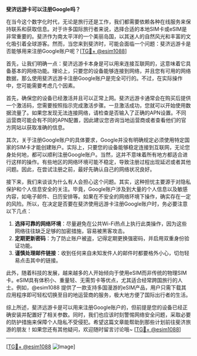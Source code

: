 **斐济远游卡可以注册Google吗？**

在当今这个数字化时代，无论是旅行还是工作，我们都需要依赖各种在线服务来保持联系和获取信息。对于许多国际旅行者来说，选择合适的本地SIM卡或eSIM是非常重要的。斐济作为南太平洋的一个美丽岛国，以其迷人的自然风光和丰富的文化吸引着全球游客。然而，当您来到斐济时，可能会面临一个问题：斐济远游卡是否能够用来注册Google账户呢？[[TG💪+ @esim1088](https://t.me/s/esim1088)]

首先，让我们明确一点：斐济远游卡本身是可以用来连接互联网的，这意味着它具备基本的网络功能。理论上，只要您的设备能够连接到网络，并且您有可用的网络数据，那么使用斐济远游卡注册Google账户是完全可行的。不过，在实际操作中，您可能需要考虑几个因素。

首先，确保您的设备已经激活并且可以正常上网。斐济远游卡通常会在购买后提供一个激活码，您需要按照指示完成激活步骤。一旦激活成功，您就可以开始使用数据流量了。如果您发现无法连接网络，请检查是否输入了正确的APN设置。不同运营商可能会有不同的APN配置，因此建议您咨询当地运营商或者查看他们的官方网站以获取准确的信息。

其次，关于注册Google账户的具体要求，Google并没有明确规定必须使用特定国家的SIM卡才能创建账户。实际上，只要您的设备能够稳定连接到互联网，无论您身处何地，都可以顺利注册Google账户。当然，这并不意味着所有地方都适合进行这样的操作。有些地区的网络环境可能不稳定，导致注册过程出现延迟或者其他问题。因此，在尝试注册之前，最好先确认自己的网络状况良好。

接下来，我们来谈谈为什么有人会担心这个问题。其实，这种担忧主要源于对隐私保护和个人信息安全的关注。毕竟，Google账户涉及到大量的个人信息以及敏感内容，如电子邮件、日历安排等。如果在不安全的网络环境下操作，确实存在一定的风险。所以，在决定是否要在斐济使用远游卡注册Google账户时，务必要注意以下几点：

1. **选择可靠的网络环境**：尽量避免在公共Wi-Fi热点上执行此类操作，因为这些网络往往缺乏足够的加密措施，容易被黑客攻击。
2. **定期更新密码**：为了防止账户被盗，记得定期更换强密码，并启用双重身份验证功能。
3. **谨慎处理邮件链接**：收到任何来自未知发件人的邮件时都要格外小心，切勿轻易点击其中的链接。

此外，随着科技的发展，越来越多的人开始倾向于使用eSIM而非传统的物理SIM卡。eSIM具有体积小、重量轻、无需剪卡等优点，尤其适合经常跨国旅行的人士。例如，@esim1088 提供了一款支持多国漫游的eSIM产品，用户只需下载其应用程序即可轻松切换至目的地运营商的服务，极大地方便了国际出行者的生活。

综上所述，斐济远游卡是可以用来注册Google账户的，但前提是您的设备已经正确安装并配置好了相关参数。同时，我们也应该时刻警惕网络安全问题，采取必要的防护措施来保障个人隐私不受侵犯。希望这篇文章能帮助到那些计划前往斐济旅游的朋友！如果您还有其他疑问，欢迎随时留言讨论哦~ [[TG💪+ @esim1088](https://t.me/s/esim1088)]

---

[[TG💪+ @esim1088](https://t.me/s/esim1088) ![Image](https://i.postimg.cc/4NQfJmqS/Snipaste-2025-05-13-00-14-12.png)]